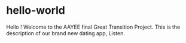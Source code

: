 # hello-world
Hello ! Welcome to the AAYEE final Great Transition Project. This is the description of our brand new dating app, Listen. 
